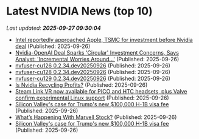 # Latest NVIDIA News (top 10)
_Last updated: **2025-09-27 09:30:04**_

- [Intel reportedly approached Apple, TSMC for investment before Nvidia deal](https://www.techradar.com/pro/intel-reportedly-approached-apple-tsmc-for-investment-before-nvidia-deal) (Published: 2025-09-26)
- [Nvidia-OpenAI Deal Sparks 'Circular' Investment Concerns, Says Analyst: 'Incremental Worries Around...'](https://biztoc.com/x/ff7e4870ea1c034b) (Published: 2025-09-26)
- [nvfuser-cu126 0.2.34.dev20250926](https://pypi.org/project/nvfuser-cu126/0.2.34.dev20250926/) (Published: 2025-09-26)
- [nvfuser-cu128 0.2.34.dev20250926](https://pypi.org/project/nvfuser-cu128/0.2.34.dev20250926/) (Published: 2025-09-26)
- [nvfuser-cu129 0.2.34.dev20250926](https://pypi.org/project/nvfuser-cu129/0.2.34.dev20250926/) (Published: 2025-09-26)
- [Is Nvidia Recycling Profits?](https://realinvestmentadvice.com/resources/blog/is-nvidia-recycling-profits/) (Published: 2025-09-26)
- [Steam Link VR now available for PICO and HTC headsets, plus Valve confirm experimental Linux support](https://www.gamingonlinux.com/2025/09/steam-link-vr-now-available-for-pico-and-htc-headsets-plus-valve-confirm-experimental-linux-support/.) (Published: 2025-09-26)
- [Silicon Valley's case for Trump's new $100,000 H-1B visa fee](https://biztoc.com/x/29eb65f7e30a15ee) (Published: 2025-09-26)
- [What’s Happening With Marvell Stock?](https://www.forbes.com/sites/greatspeculations/2025/09/26/whats-happening-with-marvell-stock/) (Published: 2025-09-26)
- [Silicon Valley's case for Trump's new $100,000 H-1B visa fee](https://www.businessinsider.com/trump-100k-h1b-visa-fee-tech-ceo-support-2025-9) (Published: 2025-09-26)
